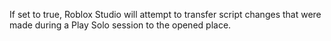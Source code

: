 If set to true, Roblox Studio will attempt to transfer script changes that were made during a Play Solo session to the opened place.
